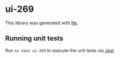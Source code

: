 # ui-269

This library was generated with [Nx](https://nx.dev).

## Running unit tests

Run `nx test ui-269` to execute the unit tests via [Jest](https://jestjs.io).
